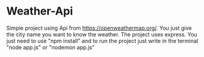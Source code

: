 # Weather-Api

Simple project using Api from https://openweathermap.org/. You just give the city name you want to know the weather.
The project uses express. You just need to use "npm install" and to run the project just write in the terminal "node app.js"
or "nodemon app.js"
